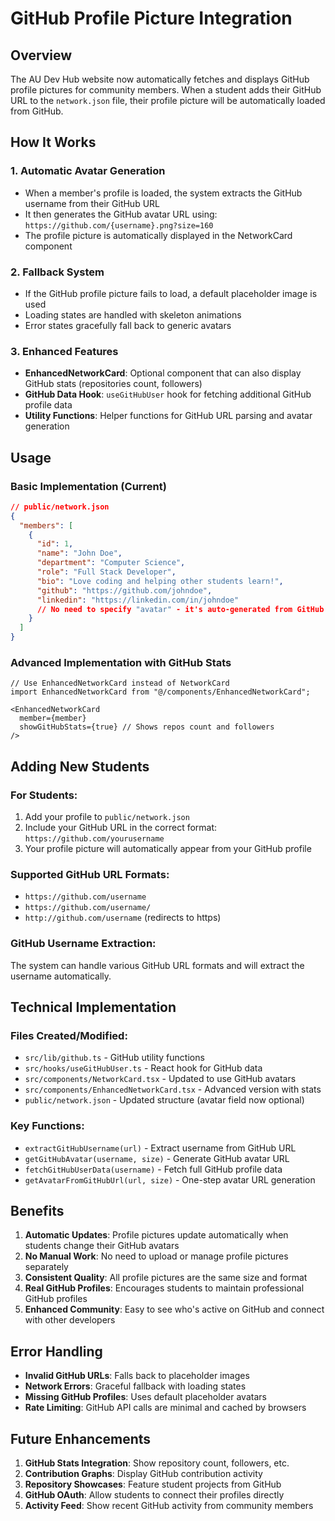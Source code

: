 # GitHub Profile Picture Integration

## Overview
The AU Dev Hub website now automatically fetches and displays GitHub profile pictures for community members. When a student adds their GitHub URL to the `network.json` file, their profile picture will be automatically loaded from GitHub.

## How It Works

### 1. **Automatic Avatar Generation**
- When a member's profile is loaded, the system extracts the GitHub username from their GitHub URL
- It then generates the GitHub avatar URL using: `https://github.com/{username}.png?size=160`
- The profile picture is automatically displayed in the NetworkCard component

### 2. **Fallback System**
- If the GitHub profile picture fails to load, a default placeholder image is used
- Loading states are handled with skeleton animations
- Error states gracefully fall back to generic avatars

### 3. **Enhanced Features**
- **EnhancedNetworkCard**: Optional component that can also display GitHub stats (repositories count, followers)
- **GitHub Data Hook**: `useGitHubUser` hook for fetching additional GitHub profile data
- **Utility Functions**: Helper functions for GitHub URL parsing and avatar generation

## Usage

### Basic Implementation (Current)
```json
// public/network.json
{
  "members": [
    {
      "id": 1,
      "name": "John Doe",
      "department": "Computer Science", 
      "role": "Full Stack Developer",
      "bio": "Love coding and helping other students learn!",
      "github": "https://github.com/johndoe",
      "linkedin": "https://linkedin.com/in/johndoe"
      // No need to specify "avatar" - it's auto-generated from GitHub!
    }
  ]
}
```

### Advanced Implementation with GitHub Stats
```tsx
// Use EnhancedNetworkCard instead of NetworkCard
import EnhancedNetworkCard from "@/components/EnhancedNetworkCard";

<EnhancedNetworkCard 
  member={member} 
  showGitHubStats={true} // Shows repos count and followers
/>
```

## Adding New Students

### For Students:
1. Add your profile to `public/network.json`
2. Include your GitHub URL in the correct format: `https://github.com/yourusername`
3. Your profile picture will automatically appear from your GitHub profile

### Supported GitHub URL Formats:
- `https://github.com/username`
- `https://github.com/username/`
- `http://github.com/username` (redirects to https)

### GitHub Username Extraction:
The system can handle various GitHub URL formats and will extract the username automatically.

## Technical Implementation

### Files Created/Modified:
- `src/lib/github.ts` - GitHub utility functions
- `src/hooks/useGitHubUser.ts` - React hook for GitHub data
- `src/components/NetworkCard.tsx` - Updated to use GitHub avatars
- `src/components/EnhancedNetworkCard.tsx` - Advanced version with stats
- `public/network.json` - Updated structure (avatar field now optional)

### Key Functions:
- `extractGitHubUsername(url)` - Extract username from GitHub URL
- `getGitHubAvatar(username, size)` - Generate GitHub avatar URL
- `fetchGitHubUserData(username)` - Fetch full GitHub profile data
- `getAvatarFromGitHubUrl(url, size)` - One-step avatar URL generation

## Benefits

1. **Automatic Updates**: Profile pictures update automatically when students change their GitHub avatars
2. **No Manual Work**: No need to upload or manage profile pictures separately
3. **Consistent Quality**: All profile pictures are the same size and format
4. **Real GitHub Profiles**: Encourages students to maintain professional GitHub profiles
5. **Enhanced Community**: Easy to see who's active on GitHub and connect with other developers

## Error Handling

- **Invalid GitHub URLs**: Falls back to placeholder images
- **Network Errors**: Graceful fallback with loading states
- **Missing GitHub Profiles**: Uses default placeholder avatars
- **Rate Limiting**: GitHub API calls are minimal and cached by browsers

## Future Enhancements

1. **GitHub Stats Integration**: Show repository count, followers, etc.
2. **Contribution Graphs**: Display GitHub contribution activity
3. **Repository Showcases**: Feature student projects from GitHub
4. **GitHub OAuth**: Allow students to connect their profiles directly
5. **Activity Feed**: Show recent GitHub activity from community members
